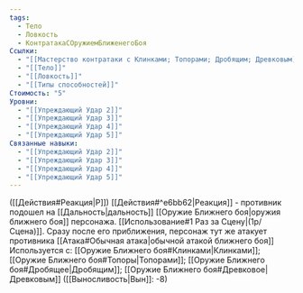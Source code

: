```yaml
---
tags:
  - Тело
  - Ловкость
  - КонтратакаСОружиемБлиженегоБоя
Ссылки:
  - "[[Мастерство контратаки с Клинками; Топорами; Дробящим; Древковым]]"
  - "[[Тело]]"
  - "[[Ловкость]]"
  - "[[Типы способностей]]"
Стоимость: "5"
Уровни:
  - "[[Упреждающий Удар 2]]"
  - "[[Упреждающий Удар 3]]"
  - "[[Упреждающий Удар 4]]"
  - "[[Упреждающий Удар 5]]"
Связанные навыки:
  - "[[Упреждающий Удар 2]]"
  - "[[Упреждающий Удар 3]]"
  - "[[Упреждающий Удар 4]]"
  - "[[Упреждающий Удар 5]]"
---
```

([[Действия#Реакция|Р]]) [[Действия#^e6bb62|Реакция]] - противник подошел на [[Дальность|дальность]] [[Оружие Ближнего боя|оружия ближнего боя]] персонажа. [[Использование#1 Раз за Сцену|(1р/Сцена)]]. Сразу после его приближения, персонаж тут же атакует противника [[Атака#Обычная атака|обычной атакой ближнего боя]] Используется с: [[Оружие Ближнего боя#Клинками|Клинками]]; [[Оружие Ближнего боя#Топоры|Топорами]]; [[Оружие Ближнего боя#Дробящее|Дробящим]]; [[Оружие Ближнего боя#Древковое|Древковым]] ([[Выносливость|Вын]]: -8)
